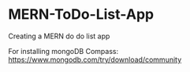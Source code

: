 # MERN-ToDo-List-App
Creating a MERN do do list app


For installing mongoDB Compass: https://www.mongodb.com/try/download/community
